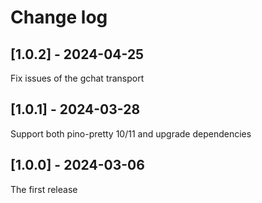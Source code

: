 # Change log

## [1.0.2] - 2024-04-25

Fix issues of the gchat transport

## [1.0.1] - 2024-03-28

Support both pino-pretty 10/11 and upgrade dependencies

## [1.0.0] - 2024-03-06

The first release
